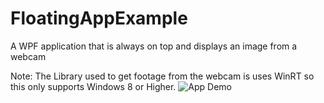 # FloatingAppExample
A WPF application that is always on top and displays an image from a webcam

Note: The Library used to get footage from the webcam is uses WinRT so this only supports Windows 8 or Higher.
![App Demo](img/alwaysOnTopWPFExample.gif)
